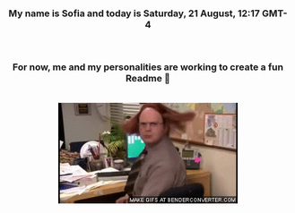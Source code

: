 


<div align="center">
<h3 >My name is Sofia and today is Saturday, 21 August, 12:17 GMT-4</h3><br>
<h3 >For now, me and my personalities are working to create a fun Readme 👋
</h3><br>
<img src='img/dwight.gif' alt='working...'/>
</div>

